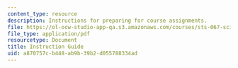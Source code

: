 ```yaml
---
content_type: resource
description: Instructions for preparing for course assignments.
file: https://ol-ocw-studio-app-qa.s3.amazonaws.com/courses/sts-067-scientific-visualization-across-disciplines-a-critical-introduction-spring-2005/a870757cb448ab9b39b2d055788334ad_instr_guide.pdf
file_type: application/pdf
resourcetype: Document
title: Instruction Guide
uid: a870757c-b448-ab9b-39b2-d055788334ad
---
```

